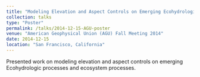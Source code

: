```yaml
---
title: "Modeling Elevation and Aspect Controls on Emerging Ecohydrologic Processes and Ecosystem Patterns Using the Component-based Landlab Framework."
collection: talks
type: "Poster"
permalink: /talks/2014-12-15-AGU-poster
venue: "American Geophysical Union (AGU) Fall Meeting 2014"
date: 2014-12-15
location: "San Francisco, California"
---
```


Presented work on modeling elevation and aspect controls on emerging Ecohydrologic processes and ecosystem processes.
